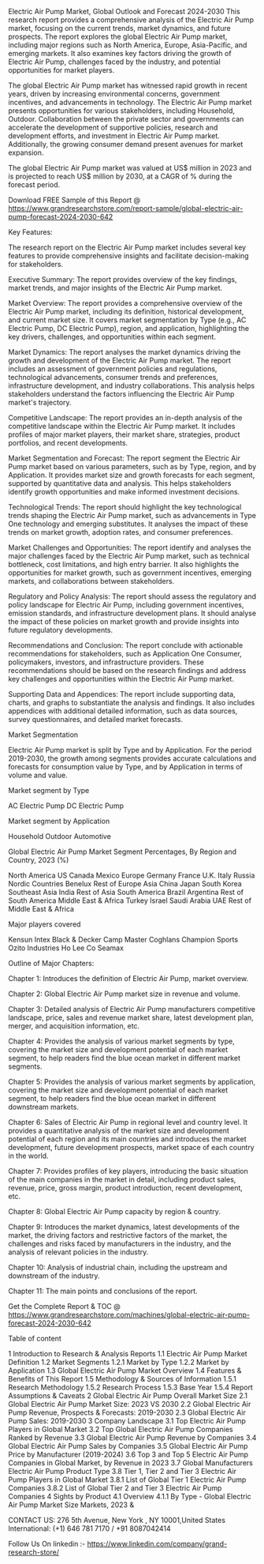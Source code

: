 Electric Air Pump Market, Global Outlook and Forecast 2024-2030
This research report provides a comprehensive analysis of the Electric Air Pump market, focusing on the current trends, market dynamics, and future prospects. The report explores the global Electric Air Pump market, including major regions such as North America, Europe, Asia-Pacific, and emerging markets. It also examines key factors driving the growth of Electric Air Pump, challenges faced by the industry, and potential opportunities for market players.

The global Electric Air Pump market has witnessed rapid growth in recent years, driven by increasing environmental concerns, government incentives, and advancements in technology. The Electric Air Pump market presents opportunities for various stakeholders, including Household, Outdoor. Collaboration between the private sector and governments can accelerate the development of supportive policies, research and development efforts, and investment in Electric Air Pump market. Additionally, the growing consumer demand present avenues for market expansion.

The global Electric Air Pump market was valued at US$ million in 2023 and is projected to reach US$ million by 2030, at a CAGR of % during the forecast period.

Download FREE Sample of this Report @ https://www.grandresearchstore.com/report-sample/global-electric-air-pump-forecast-2024-2030-642


Key Features:

The research report on the Electric Air Pump market includes several key features to provide comprehensive insights and facilitate decision-making for stakeholders.

Executive Summary: The report provides overview of the key findings, market trends, and major insights of the Electric Air Pump market.

Market Overview: The report provides a comprehensive overview of the Electric Air Pump market, including its definition, historical development, and current market size. It covers market segmentation by Type (e.g., AC Electric Pump, DC Electric Pump), region, and application, highlighting the key drivers, challenges, and opportunities within each segment.

Market Dynamics: The report analyses the market dynamics driving the growth and development of the Electric Air Pump market. The report includes an assessment of government policies and regulations, technological advancements, consumer trends and preferences, infrastructure development, and industry collaborations. This analysis helps stakeholders understand the factors influencing the Electric Air Pump market's trajectory.

Competitive Landscape: The report provides an in-depth analysis of the competitive landscape within the Electric Air Pump market. It includes profiles of major market players, their market share, strategies, product portfolios, and recent developments.

Market Segmentation and Forecast: The report segment the Electric Air Pump market based on various parameters, such as by Type, region, and by Application. It provides market size and growth forecasts for each segment, supported by quantitative data and analysis. This helps stakeholders identify growth opportunities and make informed investment decisions.

Technological Trends: The report should highlight the key technological trends shaping the Electric Air Pump market, such as advancements in Type One technology and emerging substitutes. It analyses the impact of these trends on market growth, adoption rates, and consumer preferences.

Market Challenges and Opportunities: The report identify and analyses the major challenges faced by the Electric Air Pump market, such as technical bottleneck, cost limitations, and high entry barrier. It also highlights the opportunities for market growth, such as government incentives, emerging markets, and collaborations between stakeholders.

Regulatory and Policy Analysis: The report should assess the regulatory and policy landscape for Electric Air Pump, including government incentives, emission standards, and infrastructure development plans. It should analyse the impact of these policies on market growth and provide insights into future regulatory developments.

Recommendations and Conclusion: The report conclude with actionable recommendations for stakeholders, such as Application One Consumer, policymakers, investors, and infrastructure providers. These recommendations should be based on the research findings and address key challenges and opportunities within the Electric Air Pump market.

Supporting Data and Appendices: The report include supporting data, charts, and graphs to substantiate the analysis and findings. It also includes appendices with additional detailed information, such as data sources, survey questionnaires, and detailed market forecasts.

Market Segmentation

Electric Air Pump market is split by Type and by Application. For the period 2019-2030, the growth among segments provides accurate calculations and forecasts for consumption value by Type, and by Application in terms of volume and value.



Market segment by Type



AC Electric Pump
DC Electric Pump


Market segment by Application



Household
Outdoor
Automotive


Global Electric Air Pump Market Segment Percentages, By Region and Country, 2023 (%)



North America
US
Canada
Mexico
Europe
Germany
France
U.K.
Italy
Russia
Nordic Countries
Benelux
Rest of Europe
Asia
China
Japan
South Korea
Southeast Asia
India
Rest of Asia
South America
Brazil
Argentina
Rest of South America
Middle East & Africa
Turkey
Israel
Saudi Arabia
UAE
Rest of Middle East & Africa


Major players covered



Kensun
Intex
Black & Decker
Camp Master
Coghlans
Champion Sports
Ozito Industries
Ho Lee Co
Seamax


Outline of Major Chapters:

Chapter 1: Introduces the definition of Electric Air Pump, market overview.

Chapter 2: Global Electric Air Pump market size in revenue and volume.

Chapter 3: Detailed analysis of Electric Air Pump manufacturers competitive landscape, price, sales and revenue market share, latest development plan, merger, and acquisition information, etc.

Chapter 4: Provides the analysis of various market segments by type, covering the market size and development potential of each market segment, to help readers find the blue ocean market in different market segments.

Chapter 5: Provides the analysis of various market segments by application, covering the market size and development potential of each market segment, to help readers find the blue ocean market in different downstream markets.

Chapter 6: Sales of Electric Air Pump in regional level and country level. It provides a quantitative analysis of the market size and development potential of each region and its main countries and introduces the market development, future development prospects, market space of each country in the world.

Chapter 7: Provides profiles of key players, introducing the basic situation of the main companies in the market in detail, including product sales, revenue, price, gross margin, product introduction, recent development, etc.

Chapter 8: Global Electric Air Pump capacity by region & country.

Chapter 9: Introduces the market dynamics, latest developments of the market, the driving factors and restrictive factors of the market, the challenges and risks faced by manufacturers in the industry, and the analysis of relevant policies in the industry.

Chapter 10: Analysis of industrial chain, including the upstream and downstream of the industry.

Chapter 11: The main points and conclusions of the report.

Get the Complete Report & TOC @ https://www.grandresearchstore.com/machines/global-electric-air-pump-forecast-2024-2030-642

Table of content

1 Introduction to Research & Analysis Reports
1.1 Electric Air Pump Market Definition
1.2 Market Segments
1.2.1 Market by Type
1.2.2 Market by Application
1.3 Global Electric Air Pump Market Overview
1.4 Features & Benefits of This Report
1.5 Methodology & Sources of Information
1.5.1 Research Methodology
1.5.2 Research Process
1.5.3 Base Year
1.5.4 Report Assumptions & Caveats
2 Global Electric Air Pump Overall Market Size
2.1 Global Electric Air Pump Market Size: 2023 VS 2030
2.2 Global Electric Air Pump Revenue, Prospects & Forecasts: 2019-2030
2.3 Global Electric Air Pump Sales: 2019-2030
3 Company Landscape
3.1 Top Electric Air Pump Players in Global Market
3.2 Top Global Electric Air Pump Companies Ranked by Revenue
3.3 Global Electric Air Pump Revenue by Companies
3.4 Global Electric Air Pump Sales by Companies
3.5 Global Electric Air Pump Price by Manufacturer (2019-2024)
3.6 Top 3 and Top 5 Electric Air Pump Companies in Global Market, by Revenue in 2023
3.7 Global Manufacturers Electric Air Pump Product Type
3.8 Tier 1, Tier 2 and Tier 3 Electric Air Pump Players in Global Market
3.8.1 List of Global Tier 1 Electric Air Pump Companies
3.8.2 List of Global Tier 2 and Tier 3 Electric Air Pump Companies
4 Sights by Product
4.1 Overview
4.1.1 By Type - Global Electric Air Pump Market Size Markets, 2023 &

CONTACT US:
276 5th Avenue, New York , NY 10001,United States
International: (+1) 646 781 7170 / +91 8087042414

Follow Us On linkedin :- https://www.linkedin.com/company/grand-research-store/
 
